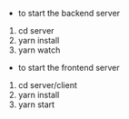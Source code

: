 - to start the backend server

1. cd server
2. yarn install
3. yarn watch

- to start the frontend server

1. cd server/client
2. yarn install
3. yarn start
